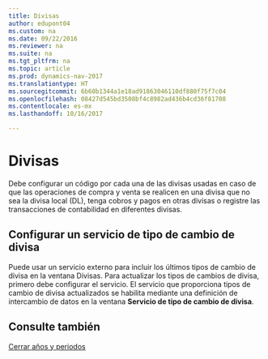 ```yaml
---
title: Divisas
author: edupont04
ms.custom: na
ms.date: 09/22/2016
ms.reviewer: na
ms.suite: na
ms.tgt_pltfrm: na
ms.topic: article
ms.prod: dynamics-nav-2017
ms.translationtype: HT
ms.sourcegitcommit: 6b60b1344a1e18ad91863046110df880f75f7c04
ms.openlocfilehash: 08427d545bd3508bf4c8982ad436b4cd36f81708
ms.contentlocale: es-mx
ms.lasthandoff: 10/16/2017

---
```


# <a name="currencies"></a>Divisas
Debe configurar un código por cada una de las divisas usadas en caso de que las operaciones de compra y venta se realicen en una divisa que no sea la divisa local (DL), tenga cobros y pagos en otras divisas o registre las transacciones de contabilidad en diferentes divisas.  

## <a name="set-up-a-currency-exchange-rate-service"></a>Configurar un servicio de tipo de cambio de divisa
Puede usar un servicio externo para incluir los últimos tipos de cambio de divisa en la ventana Divisas. Para actualizar los tipos de cambios de divisa, primero debe configurar el servicio.
El servicio que proporciona tipos de cambio de divisa actualizados se habilita mediante una definición de intercambio de datos en la ventana **Servicio de tipo de cambio de divisa**.  

## <a name="see-also"></a>Consulte también
[Cerrar años y periodos](year-close-years-periods.md)

